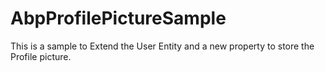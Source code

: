 # AbpProfilePictureSample
 This is a sample to Extend the User Entity and a new property to store the Profile picture.
